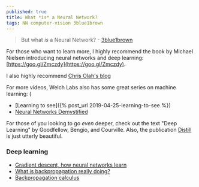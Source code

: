 ```yaml
---
published: true
title: What *is* a Neural Network?
tags: NN computer-vision 3blue1brown
---
```

> But what *is* a Neural Network? - [3blue1brown](https://www.youtube.com/watch?v=aircAruvnKk&list=PLZHQObOWTQDNU6R1_67000Dx_ZCJB-3pi)

For those who want to learn more, I highly recommend the book by Michael Nielsen introducing neural networks and deep learning: [https://goo.gl/Zmczdy](https://goo.gl/Zmczdy).

I also highly recommend [Chris Olah's blog](http://colah.github.io/)

For more videos, Welch Labs also has some great series on machine learning: (
- [Learning to see]({% post_url 2019-04-25-learning-to-see %})
- [Neural Networks Demystified](https://youtu.be/bxe2T-V8XRs)

For those of you looking to go *even* deeper, check out the text "Deep Learning" by Goodfellow, Bengio, and Courville. Also, the publication [Distill](https://distill.pub/) is just utterly beautiful.

### Deep learning

- [Gradient descent, how neural networks learn](https://www.youtube.com/watch?v=IHZwWFHWa-w&list=PLZHQObOWTQDNU6R1_67000Dx_ZCJB-3pi&index=2)
- [What is backpropagation really doing?](https://www.youtube.com/watch?v=Ilg3gGewQ5U&list=PLZHQObOWTQDNU6R1_67000Dx_ZCJB-3pi&index=3)
- [Backpropagation calculus](https://www.youtube.com/watch?v=tIeHLnjs5U8&list=PLZHQObOWTQDNU6R1_67000Dx_ZCJB-3pi&index=4)
